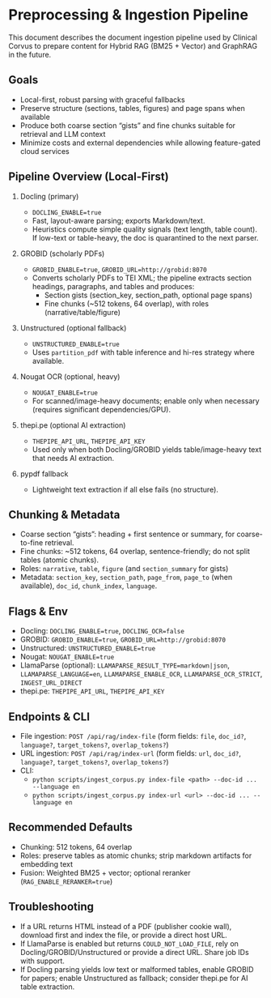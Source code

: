 # Preprocessing & Ingestion Pipeline

This document describes the document ingestion pipeline used by Clinical Corvus to prepare content for Hybrid RAG (BM25 + Vector) and GraphRAG in the future.

## Goals

- Local-first, robust parsing with graceful fallbacks
- Preserve structure (sections, tables, figures) and page spans when available
- Produce both coarse section “gists” and fine chunks suitable for retrieval and LLM context
- Minimize costs and external dependencies while allowing feature-gated cloud services

## Pipeline Overview (Local-First)

1. Docling (primary)
   - `DOCLING_ENABLE=true`
   - Fast, layout-aware parsing; exports Markdown/text.
   - Heuristics compute simple quality signals (text length, table count). If low-text or table-heavy, the doc is quarantined to the next parser.

2. GROBID (scholarly PDFs)
   - `GROBID_ENABLE=true`, `GROBID_URL=http://grobid:8070`
   - Converts scholarly PDFs to TEI XML; the pipeline extracts section headings, paragraphs, and tables and produces:
     - Section gists (section_key, section_path, optional page spans)
     - Fine chunks (~512 tokens, 64 overlap), with roles (narrative/table/figure)

3. Unstructured (optional fallback)
   - `UNSTRUCTURED_ENABLE=true`
   - Uses `partition_pdf` with table inference and hi-res strategy where available.

4. Nougat OCR (optional, heavy)
   - `NOUGAT_ENABLE=true`
   - For scanned/image-heavy documents; enable only when necessary (requires significant dependencies/GPU).

5. thepi.pe (optional AI extraction)
   - `THEPIPE_API_URL`, `THEPIPE_API_KEY`
   - Used only when both Docling/GROBID yields table/image-heavy text that needs AI extraction.

6. pypdf fallback
   - Lightweight text extraction if all else fails (no structure).

## Chunking & Metadata

- Coarse section “gists”: heading + first sentence or summary, for coarse-to-fine retrieval.
- Fine chunks: ~512 tokens, 64 overlap, sentence-friendly; do not split tables (atomic chunks).
- Roles: `narrative`, `table`, `figure` (and `section_summary` for gists)
- Metadata: `section_key`, `section_path`, `page_from`, `page_to` (when available), `doc_id`, `chunk_index`, `language`.

## Flags & Env

- Docling: `DOCLING_ENABLE=true`, `DOCLING_OCR=false`
- GROBID: `GROBID_ENABLE=true`, `GROBID_URL=http://grobid:8070`
- Unstructured: `UNSTRUCTURED_ENABLE=true`
- Nougat: `NOUGAT_ENABLE=true`
- LlamaParse (optional): `LLAMAPARSE_RESULT_TYPE=markdown|json`, `LLAMAPARSE_LANGUAGE=en`, `LLAMAPARSE_ENABLE_OCR`, `LLAMAPARSE_OCR_STRICT`, `INGEST_URL_DIRECT`
- thepi.pe: `THEPIPE_API_URL`, `THEPIPE_API_KEY`

## Endpoints & CLI

- File ingestion: `POST /api/rag/index-file` (form fields: `file`, `doc_id?`, `language?`, `target_tokens?`, `overlap_tokens?`)
- URL ingestion: `POST /api/rag/index-url` (form fields: `url`, `doc_id?`, `language?`, `target_tokens?`, `overlap_tokens?`)
- CLI:
  - `python scripts/ingest_corpus.py index-file <path> --doc-id ... --language en`
  - `python scripts/ingest_corpus.py index-url <url> --doc-id ... --language en`

## Recommended Defaults

- Chunking: 512 tokens, 64 overlap
- Roles: preserve tables as atomic chunks; strip markdown artifacts for embedding text
- Fusion: Weighted BM25 + vector; optional reranker (`RAG_ENABLE_RERANKER=true`)

## Troubleshooting

- If a URL returns HTML instead of a PDF (publisher cookie wall), download first and index the file, or provide a direct host URL.
- If LlamaParse is enabled but returns `COULD_NOT_LOAD_FILE`, rely on Docling/GROBID/Unstructured or provide a direct URL. Share job IDs with support.
- If Docling parsing yields low text or malformed tables, enable GROBID for papers; enable Unstructured as fallback; consider thepi.pe for AI table extraction.

